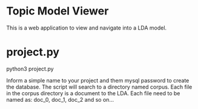 # Topic Model Viewer
This is a web application to view and navigate into a LDA model.

# project.py

python3 project.py

Inform a simple name to your project and them mysql password to create the database.
The script will search to a directory named corpus. Each file in the corpus directory is a document to the LDA.
Each file need to be named as: doc_0, doc_1, doc_2 and so on...
